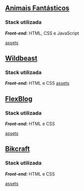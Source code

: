 
## [Animais Fantásticos](./animais-fantasticos)

### Stack utilizada
***Front-end:*** HTML, CSS e JavaScript

[assets](./animais-fantasticos.png)

## [Wildbeast](./wildbeast)

### Stack utilizada
***Front-end:*** HTML e CSS
[assets](./wildbeast.png)

## [FlexBlog](./flexblog)

### Stack utilizada
***Front-end:*** HTML e CSS

[assets](./flexblog.png)

## [Bikcraft](./bikcraft)

### Stack utilizada
***Front-end:*** HTML e CSS

[assets](./bikcraft.png)
